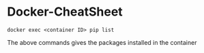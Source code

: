 # Docker-CheatSheet
```
docker exec <container ID> pip list
```
The above commands gives the packages installed in the container
  
